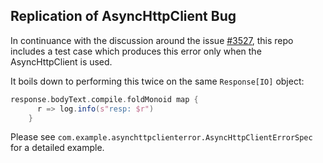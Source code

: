 ## Replication of AsyncHttpClient Bug

In continuance with the discussion around the issue [#3527](https://github.com/http4s/http4s/issues/3527), this
repo includes a test case which produces this error only when the AsyncHttpClient is used.

It boils down to performing this twice on the same `Response[IO]` object:

```scala
response.bodyText.compile.foldMonoid map {
      r => log.info(s"resp: $r")
    }
```

Please see `com.example.asynchttpclienterror.AsyncHttpClientErrorSpec` for a detailed example.
